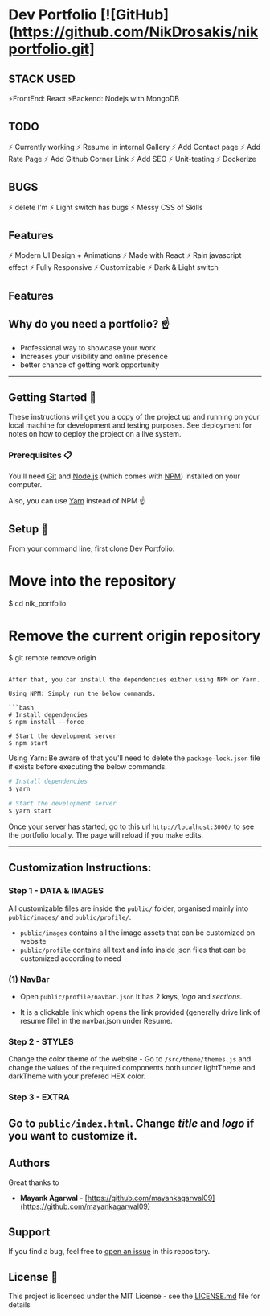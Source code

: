 # Dev Portfolio  [![GitHub](https://github.com/NikDrosakis/nikportfolio.git]

## STACK USED
⚡️FrontEnd: React
⚡️Backend: Nodejs with MongoDB

## TODO
⚡️ Currently working
⚡️ Resume in internal Gallery
⚡️ Add Contact page
⚡️ Add Rate Page
⚡️ Add Github Corner Link
⚡️ Add SEO
⚡️ Unit-testing
⚡️ Dockerize

## BUGS
⚡️ delete I'm
⚡️ Light switch has bugs
⚡️ Messy CSS of Skills

## Features

⚡️ Modern UI Design + Animations
⚡️ Made with React
⚡️ Rain javascript effect
⚡️ Fully Responsive
⚡️ Customizable
⚡️ Dark & Light switch

## Features


## Why do you need a portfolio? ☝️

- Professional way to showcase your work
- Increases your visibility and online presence
- better chance of getting work opportunity

---

## Getting Started 🚀

These instructions will get you a copy of the project up and running on your local machine for development and testing purposes. See deployment for notes on how to deploy the project on a live system.

### Prerequisites 📋

You'll need [Git](https://git-scm.com) and [Node.js](https://nodejs.org/en/download/) (which comes with [NPM](http://npmjs.com)) installed on your computer.

Also, you can use [Yarn](https://yarnpkg.com/) instead of NPM ☝️

## Setup 🔧

From your command line, first clone Dev Portfolio:

# Move into the repository
$ cd nik_portfolio

# Remove the current origin repository
$ git remote remove origin
```

After that, you can install the dependencies either using NPM or Yarn.

Using NPM: Simply run the below commands.

```bash
# Install dependencies
$ npm install --force

# Start the development server
$ npm start
```

Using Yarn: Be aware of that you'll need to delete the `package-lock.json` file if exists before executing the below commands.

```bash
# Install dependencies
$ yarn

# Start the development server
$ yarn start
```

Once your server has started, go to this url `http://localhost:3000/` to see the portfolio locally.
The page will reload if you make edits.

---

## Customization Instructions:

### Step 1 - DATA & IMAGES

All customizable files are inside the `public/` folder, organised mainly into `public/images/` and `public/profile/`.
- `public/images` contains all the image assets that can be customized on website
- `public/profile` contains all text and info inside json files that can be customized according to need

### (1) NavBar

- Open `public/profile/navbar.json` 
It has 2 keys, *logo* and *sections*.

- It is a clickable link which opens the link provided (generally drive link of resume file) in the navbar.json under Resume.

### Step 2 - STYLES
Change the color theme of the website -
Go to `/src/theme/themes.js` and change the values of the required components both under lightTheme and darkTheme with your prefered HEX color.
### Step 3 - EXTRA
Go to `public/index.html`. Change *title* and *logo* if you want to customize it.
---


## Authors
Great thanks to
- **Mayank Agarwal** - [https://github.com/mayankagarwal09](https://github.com/mayankagarwal09)

## Support
If you find a bug, feel free to [open an issue](https://github.com/mayankagarwal09/dev-portfolio/issues) in this repository.

## License 📄
This project is licensed under the MIT License - see the [LICENSE.md](LICENSE.md) file for details

